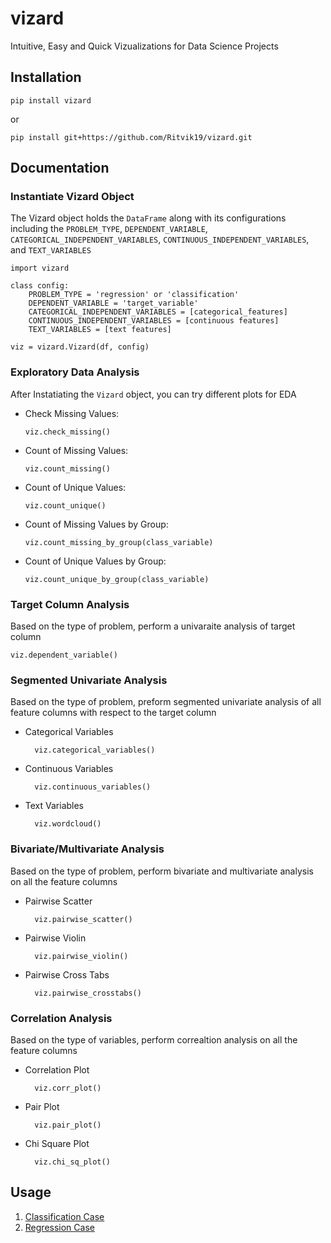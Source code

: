 # vizard
Intuitive, Easy and Quick Vizualizations for Data Science Projects

## Installation

    pip install vizard

or

    pip install git+https://github.com/Ritvik19/vizard.git

## Documentation

### Instantiate Vizard Object
The Vizard object holds the `DataFrame` along with its configurations including the `PROBLEM_TYPE`, `DEPENDENT_VARIABLE`, `CATEGORICAL_INDEPENDENT_VARIABLES`, `CONTINUOUS_INDEPENDENT_VARIABLES`, and `TEXT_VARIABLES`

    import vizard

    class config:
        PROBLEM_TYPE = 'regression' or 'classification'
        DEPENDENT_VARIABLE = 'target_variable'
        CATEGORICAL_INDEPENDENT_VARIABLES = [categorical_features]
        CONTINUOUS_INDEPENDENT_VARIABLES = [continuous features]
        TEXT_VARIABLES = [text features]

    viz = vizard.Vizard(df, config)

### Exploratory Data Analysis
After Instatiating the `Vizard` object, you can try different plots for EDA
* Check Missing Values:
    
      viz.check_missing()

* Count of Missing Values:
    
      viz.count_missing()

* Count of Unique Values:
    
      viz.count_unique()

* Count of Missing Values by Group:
    
      viz.count_missing_by_group(class_variable)

* Count of Unique Values by Group:
    
      viz.count_unique_by_group(class_variable)

### Target Column Analysis
Based on the type of problem, perform a univaraite analysis of target column
    
    viz.dependent_variable()

### Segmented Univariate Analysis
Based on the type of problem, preform segmented univariate analysis of all feature columns with respect to the target column

* Categorical Variables
  
        viz.categorical_variables()

* Continuous Variables
  
        viz.continuous_variables()

* Text Variables
  
        viz.wordcloud()

### Bivariate/Multivariate Analysis
Based on the type of problem, perform bivariate and multivariate analysis on all the feature columns

* Pairwise Scatter
  
        viz.pairwise_scatter()

* Pairwise Violin
  
        viz.pairwise_violin()

* Pairwise Cross Tabs
  
        viz.pairwise_crosstabs()


### Correlation Analysis
Based on the type of variables, perform correaltion analysis on all the feature columns

* Correlation Plot
  
        viz.corr_plot()

* Pair Plot
  
        viz.pair_plot()

* Chi Square Plot
  
        viz.chi_sq_plot()
## Usage

1. [Classification Case](https://www.kaggle.com/ritvik1909/vizard-usage?scriptVersionId=54381087)
2. [Regression Case](https://www.kaggle.com/ritvik1909/vizard-usage?scriptVersionId=54381676)